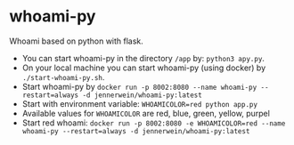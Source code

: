 # whoami-py

Whoami based on python with flask.

* You can start whoami-py in the directory `/app` by: `python3 apy.py`.
* On your local machine you can start whoami-py (using docker) by `./start-whoami-py.sh`.
* Start whoami-py by `docker run -p 8002:8080 --name whoami-py --restart=always -d jennerwein/whoami-py:latest`
* Start with environment variable: `WHOAMICOLOR=red python app.py`
* Available values for `WHOAMICOLOR` are red, blue, green, yellow, purpel
* Start red whoami: `docker run -p 8002:8080 -e WHOAMICOLOR=red --name whoami-py --restart=always -d jennerwein/whoami-py:latest`